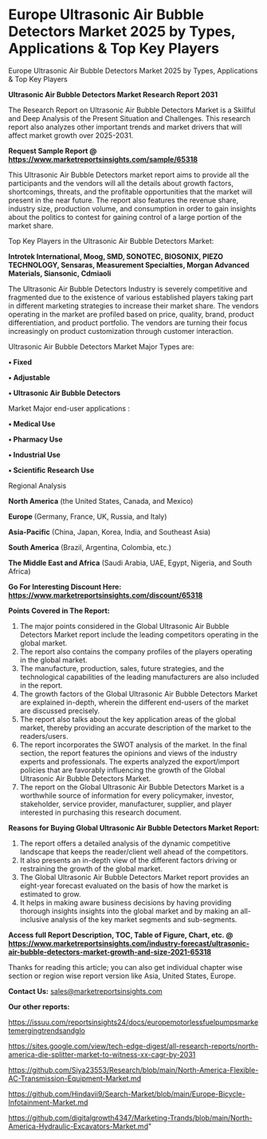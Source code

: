 # Europe Ultrasonic Air Bubble Detectors Market 2025 by Types, Applications & Top Key Players
Europe Ultrasonic Air Bubble Detectors Market 2025 by Types, Applications & Top Key Players

<strong>Ultrasonic Air Bubble Detectors Market Research Report 2031</strong>

The Research Report on Ultrasonic Air Bubble Detectors Market is a Skillful and Deep Analysis of the Present Situation and Challenges. This research report also analyzes other important trends and market drivers that will affect market growth over 2025-2031.

<strong>Request Sample Report @ <a href=https://www.marketreportsinsights.com/sample/65318>https://www.marketreportsinsights.com/sample/65318</a></strong>

This Ultrasonic Air Bubble Detectors market report aims to provide all the participants and the vendors will all the details about growth factors, shortcomings, threats, and the profitable opportunities that the market will present in the near future. The report also features the revenue share, industry size, production volume, and consumption in order to gain insights about the politics to contest for gaining control of a large portion of the market share.

Top Key Players in the Ultrasonic Air Bubble Detectors Market:

<strong>Introtek International, Moog, SMD, SONOTEC, BIOSONIX, PIEZO TECHNOLOGY, Sensaras, Measurement Specialties, Morgan Advanced Materials, Siansonic, Cdmiaoli</strong>

The Ultrasonic Air Bubble Detectors Industry is severely competitive and fragmented due to the existence of various established players taking part in different marketing strategies to increase their market share. The vendors operating in the market are profiled based on price, quality, brand, product differentiation, and product portfolio. The vendors are turning their focus increasingly on product customization through customer interaction.

Ultrasonic Air Bubble Detectors Market Major Types are:

<strong>• Fixed

• Adjustable

• Ultrasonic Air Bubble Detectors</strong>

Market Major end-user applications :

<strong>• Medical Use

• Pharmacy Use

• Industrial Use

• Scientific Research Use</strong>

Regional Analysis

</u><strong><b>North America</b></strong> (the United States, Canada, and Mexico)

<strong><b>Europe </b></strong>(Germany, France, UK, Russia, and Italy)

<strong><b>Asia-Pacific</b></strong> (China, Japan, Korea, India, and Southeast Asia)

<strong><b>South America</b></strong> (Brazil, Argentina, Colombia, etc.)

<strong><b>The Middle East and Africa</b></strong> (Saudi Arabia, UAE, Egypt, Nigeria, and South Africa)

<strong>Go For Interesting Discount Here: <a href=https://www.marketreportsinsights.com/discount/65318>https://www.marketreportsinsights.com/discount/65318</a></strong>

<strong>Points Covered in The Report:</strong>
<ol>
  <li>The major points considered in the Global Ultrasonic Air Bubble Detectors Market report include the leading competitors operating in the global market.</li>
  <li>The report also contains the company profiles of the players operating in the global market.</li>
  <li>The manufacture, production, sales, future strategies, and the technological capabilities of the leading manufacturers are also included in the report.</li>
  <li>The growth factors of the Global Ultrasonic Air Bubble Detectors Market are explained in-depth, wherein the different end-users of the market are discussed precisely.</li>
  <li>The report also talks about the key application areas of the global market, thereby providing an accurate description of the market to the readers/users.</li>
  <li>The report incorporates the SWOT analysis of the market. In the final section, the report features the opinions and views of the industry experts and professionals. The experts analyzed the export/import policies that are favorably influencing the growth of the Global Ultrasonic Air Bubble Detectors Market.</li>
  <li>The report on the Global Ultrasonic Air Bubble Detectors Market is a worthwhile source of information for every policymaker, investor, stakeholder, service provider, manufacturer, supplier, and player interested in purchasing this research document.</li>
</ol>
<strong>Reasons for Buying Global Ultrasonic Air Bubble Detectors Market Report:</strong>

<ol>
  <li>The report offers a detailed analysis of the dynamic competitive landscape that keeps the reader/client well ahead of the competitors.</li>
  <li>It also presents an in-depth view of the different factors driving or restraining the growth of the global market.</li>
  <li>The Global Ultrasonic Air Bubble Detectors Market report provides an eight-year forecast evaluated on the basis of how the market is estimated to grow.</li>
  <li>It helps in making aware business decisions by having providing thorough insights insights into the global market and by making an all-inclusive analysis of the key market segments and sub-segments.</li>
</ol>
<strong>Access full Report Description, TOC, Table of Figure, Chart, etc. @ <a href=https://www.marketreportsinsights.com/industry-forecast/ultrasonic-air-bubble-detectors-market-growth-and-size-2021-65318>https://www.marketreportsinsights.com/industry-forecast/ultrasonic-air-bubble-detectors-market-growth-and-size-2021-65318</a></strong>


Thanks for reading this article; you can also get individual chapter wise section or region wise report version like Asia, United States, Europe.

<strong>Contact Us:</strong>
sales@marketreportsinsights.com

<strong>Our other reports:</strong>

<a href=https://issuu.com/reportsinsights24/docs/europemotorlessfuelpumpsmarketemergingtrendsandglo>https://issuu.com/reportsinsights24/docs/europemotorlessfuelpumpsmarketemergingtrendsandglo</a>

<a href=https://sites.google.com/view/tech-edge-digest/all-research-reports/north-america-die-splitter-market-to-witness-xx-cagr-by-2031>https://sites.google.com/view/tech-edge-digest/all-research-reports/north-america-die-splitter-market-to-witness-xx-cagr-by-2031</a>

<a href=https://github.com/Siya23553/Research/blob/main/North-America-Flexible-AC-Transmission-Equipment-Market.md>https://github.com/Siya23553/Research/blob/main/North-America-Flexible-AC-Transmission-Equipment-Market.md</a>

<a href=https://github.com/Hindavii9/Search-Market/blob/main/Europe-Bicycle-Infotainment-Market.md>https://github.com/Hindavii9/Search-Market/blob/main/Europe-Bicycle-Infotainment-Market.md</a>

<a href=https://github.com/digitalgrowth4347/Marketing-Trands/blob/main/North-America-Hydraulic-Excavators-Market.md>https://github.com/digitalgrowth4347/Marketing-Trands/blob/main/North-America-Hydraulic-Excavators-Market.md</a>"
